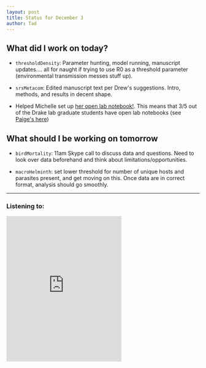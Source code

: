 ```yaml
---
layout: post
title: Status for December 3
author: Tad
---
```



## What did I work on today?

* `thresholdDensity`: Parameter hunting, model running, manuscript updates.... all for naught if trying to use R0 as a threshold parameter (environmental transmission messes stuff up).

* `srsMetacom`: Edited manuscript text per Drew's suggestions. Intro, methods, and results in decent shape.

* Helped Michelle set up [her open lab notebook!](http://mvevans89.github.io/LabNotebook/). This means that 3/5 out of the Drake lab graduate students have open lab notebooks (see [Paige's here]())



## What should I be working on tomorrow

* `birdMortality`: 11am Skype call to discuss data and questions. Need to look over data beforehand and think about limitations/opportunities.

* `macroHelminth`: set lower threshold for number of unique hosts and parasites present, and get moving on this. Once data are in correct format, analysis should go smoothly.




---

### Listening to:

<iframe src="https://embed.spotify.com/?uri=spotify:track:3TDbgxP6RC9Acai2vzb8ck" width="300" height="380" frameborder="0" allowtransparency="true"></iframe>

<i class="fa fa-code" style="color:pink"> </i>
